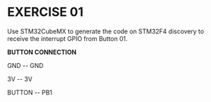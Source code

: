 # EXERCISE 01

Use STM32CubeMX to generate the code on STM32F4 discovery to receive the interrupt GPIO from Button 01.

**BUTTON CONNECTION**

GND -- GND

3V -- 3V

BUTTON -- PB1
